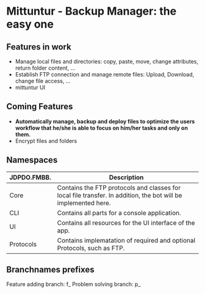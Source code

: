 # Mittuntur - Backup Manager: the easy one
## Features in work
- Manage local files and directories: copy, paste, move, change attributes, return folder content, ...
- Establish FTP connection and manage remote files: Upload, Download, change file access, ...
- mittuntur UI

## Coming Features
- **Automatically manage, backup and deploy files to optimize the users workflow that he/she is able to focus on him/her tasks and only on them.**
- Encrypt files and folders

## Namespaces

  | JDPDO.FMBB. | Description |
  | --- | --- |
  | Core | Contains the FTP protocols and classes for local file transfer. In addition, the bot will be implemented here. |
  | CLI | Contains all parts for a console application. |
  | UI | Contains all resources for the UI interface of the app. |
  | Protocols | Contains implematation of required and optional Protocols, such as FTP. |

## Branchnames prefixes
  Feature adding branch: f_
  Problem solving branch: p_
